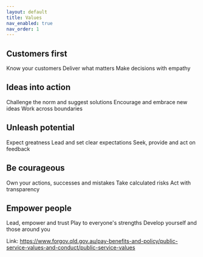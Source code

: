 ```yaml
---
layout: default
title: Values
nav_enabled: true
nav_order: 1
---
```


## Customers first
Know your customers
Deliver what matters
Make decisions with empathy

## Ideas into action
Challenge the norm and suggest solutions
Encourage and embrace new ideas
Work across boundaries

## Unleash potential
Expect greatness
Lead and set clear expectations
Seek, provide and act on feedback

## Be courageous
Own your actions, successes and mistakes
Take calculated risks
Act with transparency

## Empower people
Lead, empower and trust
Play to everyone's strengths
Develop yourself and those around you

Link: https://www.forgov.qld.gov.au/pay-benefits-and-policy/public-service-values-and-conduct/public-service-values
